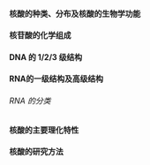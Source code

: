 #### 核酸的种类、分布及核酸的生物学功能 

#### 核苷酸的化学组成

#### DNA 的 1/2/3 级结构

#### RNA的一级结构及高级结构
###### RNA 的分类


#### 核酸的主要理化特性

#### 核酸的研究方法
